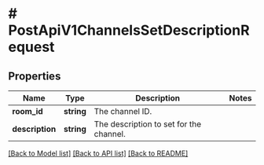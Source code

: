 # # PostApiV1ChannelsSetDescriptionRequest

## Properties

Name | Type | Description | Notes
------------ | ------------- | ------------- | -------------
**room_id** | **string** | The channel ID. |
**description** | **string** | The description to set for the channel. |

[[Back to Model list]](../../README.md#models) [[Back to API list]](../../README.md#endpoints) [[Back to README]](../../README.md)
